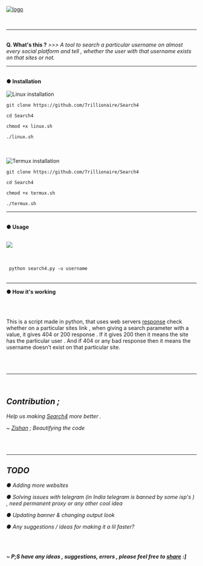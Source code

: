 <a href="https://github.com/7rillionaire/Search4"><img src="https://i.ibb.co/TWvY84p/Pics-Art-12-01-03-29-17-1.png" alt="logo"></a>

<br> 
<hr>  
<br>
<b>Q. What's this ?</b>
<i> >>> A tool to search a particular username on almost every social platform and tell , whether the user with that username exists on that sites or not.
</i> 

<hr>
<br>
<b>● Installation</b>
<br>
<br>
<img src="https://i.ibb.co/NLPFMW2/Pics-Art-12-01-03-40-15-1.jpg" alt="Linux installation"> 

<br> 


 ```
git clone https://github.com/7rillionaire/Search4

cd Search4

chmod +x linux.sh

./linux.sh

```

<br>
<br>

<img src="https://i.ibb.co/LSTxXBc/Pics-Art-12-01-03-40-15-3.jpg" alt="Termux installation">

<br> 

```
git clone https://github.com/7rillionaire/Search4

cd Search4

chmod +x termux.sh

./termux.sh

```
<hr> 

<br> 
<b>● Usage</b>
<br> <br> 


<a href="https://asciinema.org/a/0yf6Vrgm5PBwrdGPdhWEHPETN" target="_blank"><img src="https://asciinema.org/a/0yf6Vrgm5PBwrdGPdhWEHPETN.svg" /></a>

<br> 
<br> 
<code> python search4.py -u username </code> 

<br>
<br> 

<hr> 

<b>● How it's working</b> 

<br>
<br> 

This is a script made in python, that uses web servers [response](https://developer.mozilla.org/en-US/docs/Web/HTTP/Status) check whether on a particular sites link , when giving a search parameter with a value, it gives 404 or 200 response . If it gives 200 then it means the site has the particular user . And if 404 or any bad response then it means the username doesn’t exist on that particular site.


<br> 
<br>
<hr> 
<br> 
<i>

## Contribution ;

<i> Help us making [Search4]( https://github.com/7rillionaire/Search4) more better . </i>

~ [Zishan](https://github.com/ZishanAdThandar/) ; Beautifying the code

<br>
<br>
<hr>

## TODO

● Adding more websites

● Solving issues with telegram (in India telegram is banned by some isp's ) , need permanent proxy or any other cool idea

● Updating banner & changing output look 

● Any suggestions / ideas for making it a lil faster?

<br>
<br>

<b>~ P;S have any ideas , suggestions, errors , please feel free to [share]( https://github.com/7rillionaire/Search4/issues) :] </i></b>
